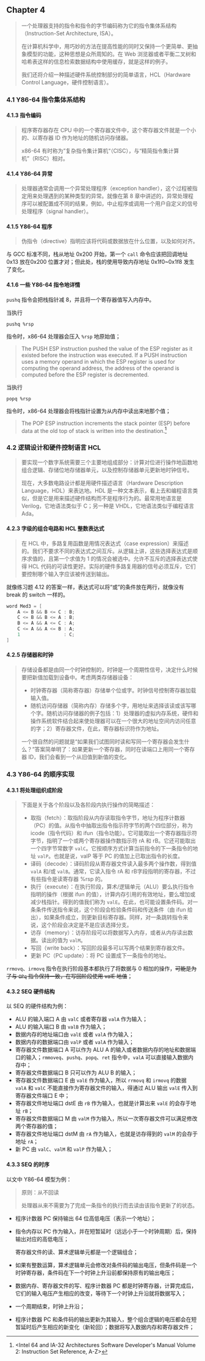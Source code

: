 ## Chapter 4

> 一个处理器支持的指令和指令的字节编码称为它的指令集体系结构（Instruction-Set Architecture, ISA）。
>
> 在计算机科学中，用巧妙的方法在提高性能的同时又保持一个更简单、更抽象模型的功能，这种思想是众所周知的。在 Web 浏览器或者平衡二叉树和哈希表这样的信息检索数据结构中使用缓存，就是这样的例子。
>
> 我们还将介绍一种描述硬件系统控制部分的简单语言，HCL（Hardware Control Language，硬件控制语言）。

### 4.1 Y86-64 指令集体系结构

#### 4.1.3 指令编码

> 程序寄存器存在 CPU 中的一个寄存器文件中，这个寄存器文件就是一个小的、以寄存器 ID 作为地址的随机访问存储器。
>
> x86-64 有时称为”复杂指令集计算机“（CISC），与“精简指令集计算机”（RISC）相对。

#### 4.1.4 Y86-64 异常

> 处理器通常会调用一个异常处理程序（exception handler），这个过程被指定用来处理遇到的某种类型的异常。就像在第 8 章中讲述的，异常处理程序可以被配置成不同的结果，例如，中止程序或调用一个用户自定义的信号处理程序（signal handler）。

#### 4.1.5 Y86-64 程序

> 伪指令（directive）指明应该将代码或数据放在什么位置，以及如何对齐。

与 GCC 标准不同，栈从地址 0x200 开始，第一个 `call` 命令应该把回调地址 0x13 放在0x200 位置才对；但此处，栈的使用导致内存地址 0x1f0~0x1f8 发生了变化。

#### 4.1.6 一些 Y86-64 指令地详情

`pushq` 指令会把栈指针减 8，并且将一个寄存器值写入内存中。

当执行

```assembly
pushq %rsp
```

指令时，x86-64 处理器会压入 `%rsp` 地原始值；

> The PUSH ESP instruction pushed the value of the ESP register as it existed before the instruction was executed. If a PUSH instruction uses a memory operand in which the ESP register is used for computing the operand address, the address of the operand is computed before the ESP register is decremented.

当执行

```assembly
popq %rsp
```

指令时，x86-64 处理器会将栈指针设置为从内存中读出来地那个值；

> The POP ESP instruction increments the stack pointer (ESP) before data at the old top of stack is written into the destination.[^1]

### 4.2 逻辑设计和硬件控制语言 HCL

> 要实现一个数字系统需要三个主要地组成部分：计算对位进行操作地函数地组合逻辑、存储位地存储器单元，以及控制存储器单元更新地时钟信号。
>
> 现在，大多数电路设计都是用硬件描述语言（Hardware Description Language，HDL）来表达地。HDL 是一种文本表示，看上去和编程语言类似，但是它是用来描述硬件结构而不是程序行为的。最常用地语言是 Verilog，它地语法类似于 C；另一种是 VHDL，它地语法类似于编程语言 Ada。

#### 4.2.3 字级的组合电路和 HCL 整数表达式

> 在 HCL 中，多路复用函数是用情况表达式（case expression）来描述的。我们不要求不同的表达式之间互斥。从逻辑上讲，这些选择表达式是顺序求值的，且第一个求值为 1 的情况会被选中。允许不互斥的选择表达式使得 HCL 代码的可读性更好。实际的硬件多路复用器的信号必须互斥，它们要控制哪个输入字应该被传送到输出。

就像练习题 4.12 的答案一样，表达式可以将“或”的条件放在两行，就像没有 break 的 switch 一样的。

```verilog
word Med3 = [
    A <= B && B <= C : B;
    C <= B && B <= A : B;
    B <= A && A <= C : A;
    C <= A && A <= B : A;
    1                : C;
]
```

#### 4.2.5 存储器和时钟

> 存储设备都是由同一个时钟控制的，时钟是一个周期性信号，决定什么时候要把新值加载到设备中。考虑两类存储器设备：
>
> - 时钟寄存器（简称寄存器）存储单个位或字。时钟信号控制寄存器加载输入值。
> - 随机访问存储器（简称内存）存储多个字，用地址来选择该读或该写哪个字。随机访问存储器的例子包括：1）处理器的虚拟内存系统，硬件和操作系统软件结合起来使处理器可以在一个很大的地址空间内访问任意的字；2）寄存器文件，在此，寄存器标识符作为地址。
>
> 一个很自然的问题就是“如果我们试图同时读和写同一个寄存器会发生什么？”答案简单明了：如果更新一个寄存器，同时在读端口上用同一个寄存器 ID，我们会看到一个从旧值到新值的变化。

### 4.3 Y86-64 的顺序实现

#### 4.3.1 将处理组织成阶段

> 下面是关于各个阶段以及各阶段内执行操作的简略描述：
>
> - 取指（fetch）：取指阶段从内存读取指令字节，地址为程序计数器（PC）的值。从指令中抽取出指令指示符字节的两个四位部分，称为 icode（指令代码）和 ifun（指令功能）。它可能取出一个寄存器指示符字节，指明了一个或两个寄存器操作数指示符 rA 和 rB。它还可能取出一个四字节常数字 `valC`。它按顺序方式计算当前指令的下一条指令的地址 `valP`。也就是说，valP 等于 PC 的值加上已取出指令的长度。
> - 译码（decode）：译码阶段从寄存器文件读入最多两个操作数，得到值 `valA` 和/或 `valB`。通常，它读入指令 rA 和 rB字段指明的寄存器，不过有些指令是读寄存器 %rsp 的。
> - 执行（execute）：在执行阶段，算术/逻辑单元（ALU）要么执行指令指明的操作（根据 ifun 的值），计算内存引用的有效地址，要么增加或减少栈指针。得到的值我们称为 `valE`。在此，也可能设置条件码。对一条条件传送指令来说，这个阶段会检验条件码和传送条件（由 ifun 给出），如果条件成立，则更新目标寄存器。同样，对一条跳转指令来说，这个阶段会决定是不是应该选择分支。
> - 访存（memory）：访存阶段可以将数据写入内存，或者从内存读出数据。读出的值为 `valM`。
> - 写回（write back）：写回阶段最多可以写两个结果到寄存器文件。
> - 更新 PC（PC update）：将 PC 设置成下一条指令的地址。

`rrmovq`、`irmovq` 指令在执行阶段基本都执行了将数据与 0 相加的操作，~~可能是为了与 `OPq` 指令保持一致，在写回阶段使用 valE 地值~~；

#### 4.3.2 SEQ 硬件结构

以 SEQ 的硬件结构为例：

- ALU 的输入端口 A 由 `valC` 或者寄存器 `valA` 作为输入；
- ALU 的输入端口 B 由 `valB` 作为输入；
- 数据内存的地址端口由 `valE` 或者 `valA` 作为输入；
- 数据内存的数据端口由 `valP` 或者 `valA` 作为输入；
- 寄存器文件数据端口 A 可以作为 ALU A 的输入或者数据内存的地址和数据端口的输入；`rmmoveq`、`pushq`、`popq`、`ret` 指令中，`valA` 可以直接输入数据内存中；
- 寄存器文件数据端口 B 只可以作为 ALU B 的输入；
- 寄存器文件数据端口 E 由 `valE` 作为输入，所以 `rrmovq` 和 `irmovq` 的数据 `valA` 和 `valC` 不能直接作为寄存器文件的输入，得通过 ALU 输出 `valE` 传入到寄存器文件端口 E 中；
- 寄存器文件地址端口 dstE 由 `rB` 作为输入，也就是计算出来 `valE` 的会存于地址 `rB`；
- 寄存器文件数据端口 M 由 `valM` 作为输入，所以一次寄存器文件可以满足修改两个寄存器的值；
- 寄存器文件地址端口 dstM 由 `rA` 作为输入，也就是访存得到的 `valM` 的会存于地址 `rA`；
- 新 PC 由 `valC`、`valM` 和 `valP` 作为输入；

#### 4.3.3 SEQ 的时序

以文中 Y86-64 模型为例：

> 原则：从不回读
>
> 处理器从来不需要为了完成一条指令的执行而去读由该指令更新了的状态。

- 程序计数器 PC 保持输出 64 位高低电压（表示一个地址）；

- 指令内存以 PC 作为输入，并在短暂延时（远远小于一个时钟周期）后，保持输出对应的高低电压；

  寄存器文件的读、算术逻辑单元都是一个逻辑组合；

- 如果有整数运算，算术逻辑单元会修改对条件码的输出电压，但条件码是一个时钟寄存器，条件码在下一个时钟上升沿前都保持原有的输出电压；

- 数据内存、寄存器文件的写、程序计数器 PC 都是时钟寄存器，计算完成后，它们的输入电压产生相应的改变，等待下一个时钟上升沿就将数据写入；

- 一个周期结束，时钟上升沿；

- 程序计数器 PC 和条件码的输出更新为其输入，整个组合逻辑的电压都会在短暂延时后产生相应的新变化（新轮回）；数据将写入数据内存和寄存器文件；



[^1]:<Intel 64 and IA-32 Architectures Software Developer's Manual Volume 2: Instruction Set Reference, A-Z>

